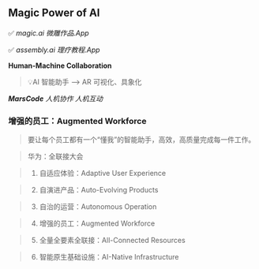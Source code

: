 
## Magic Power of AI

✅ _magic.ai 微雕作品.App_

✅ _assembly.ai 理疗教程.App_

**Human-Machine Collaboration**

> 💡AI 智能助手 --> AR 可视化、具象化

_**MarsCode** 人机协作 人机互动_


### 增强的员工：Augmented Workforce

> 要让每个员工都有一个“懂我”的智能助手，高效，高质量完成每一件工作。

> 华为：全联接大会

> 1. 自适应体验：Adaptive User Experience

> 2. 自演进产品：Auto-Evolving Products

> 3. 自治的运营：Autonomous Operation

> 4. 增强的员工：Augmented Workforce

> 5. 全量全要素全联接：All-Connected Resources

> 6. 智能原生基础设施：AI-Native Infrastructure

